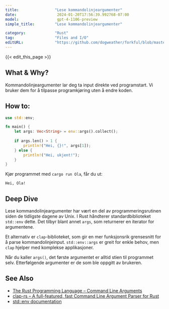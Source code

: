```yaml
---
title:                "Lese kommandolinjeargumenter"
date:                  2024-01-20T17:56:39.992768-07:00
model:                 gpt-4-1106-preview
simple_title:         "Lese kommandolinjeargumenter"

category:             "Rust"
tag:                  "Files and I/O"
editURL:              "https://github.com/dogweather/forkful/blob/master/content/no/rust/reading-command-line-arguments.md"
---
```


{{< edit_this_page >}}

## What & Why?
Kommandolinjeargumenter lar deg ta input direkte ved programstart. Vi bruker dem for å tilpasse programkjøring uten å endre koden.

## How to:
```Rust
use std::env;

fn main() {
    let args: Vec<String> = env::args().collect();
    
    if args.len() > 1 {
        println!("Hei, {}!", args[1]);
    } else {
        println!("Hei, ukjent!");
    }
}
```
Kjør programmet med `cargo run Ola`, får du ut:
```
Hei, Ola!
```

## Deep Dive
Lese kommandolinjeargumenter har vært en del av programmeringsrutinen siden de tidligste dagene av Unix. I Rust håndterer standardbiblioteket `std::env` dette. Det tilbyr blant annet `args`, som returnerer en iterator for argumentene.

Et alternativ er `clap`-biblioteket, som gir en mer funksjonsrik grensesnitt for å parse kommandolinjeinput. `std::env::args` er greit for enkle behov, men `clap` hjelper med komplekse applikasjoner.

Når du kaller `args()`, det første argumentet er alltid stien til programmet selv. Etterfølgende argumenter er de som ble oppgitt av brukeren.

## See Also
- [The Rust Programming Language – Command Line Arguments](https://doc.rust-lang.org/book/ch12-01-accepting-command-line-arguments.html)
- [clap-rs – A full-featured, fast Command Line Argument Parser for Rust](https://github.com/clap-rs/clap)
- [std::env documentation](https://doc.rust-lang.org/std/env/)
